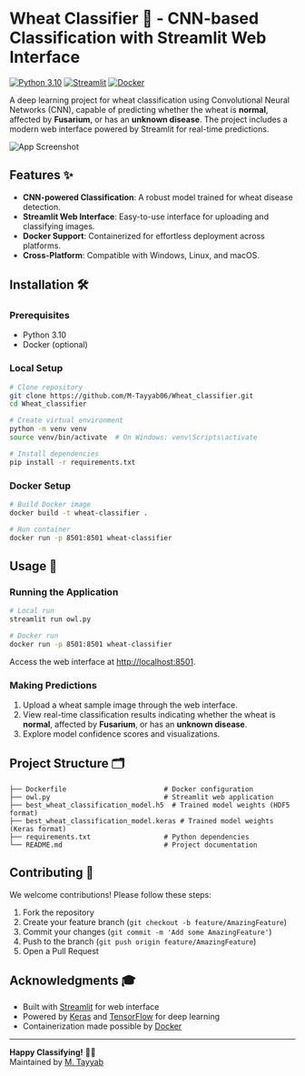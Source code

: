 # Wheat Classifier 🌾 - CNN-based Classification with Streamlit Web Interface

[![Python 3.10](https://img.shields.io/badge/python-3.10-blue.svg)](https://www.python.org/downloads/release/python-310/)
[![Streamlit](https://img.shields.io/badge/Streamlit-FF4B4B?logo=streamlit&logoColor=white)](https://streamlit.io/)
[![Docker](https://img.shields.io/badge/Docker-2CA5E0?logo=docker&logoColor=white)](https://www.docker.com/)

A deep learning project for wheat classification using Convolutional Neural Networks (CNN), capable of predicting whether the wheat is **normal**, affected by **Fusarium**, or has an **unknown disease**. The project includes a modern web interface powered by Streamlit for real-time predictions.

![App Screenshot](./assets/app_screenshot.png) <!-- Add actual screenshot path -->

## Features ✨

- **CNN-powered Classification**: A robust model trained for wheat disease detection.
- **Streamlit Web Interface**: Easy-to-use interface for uploading and classifying images.
- **Docker Support**: Containerized for effortless deployment across platforms.
- **Cross-Platform**: Compatible with Windows, Linux, and macOS.

## Installation 🛠️

### Prerequisites
- Python 3.10
- Docker (optional)

### Local Setup
```bash
# Clone repository
git clone https://github.com/M-Tayyab06/Wheat_classifier.git
cd Wheat_classifier

# Create virtual environment
python -m venv venv
source venv/bin/activate  # On Windows: venv\Scripts\activate

# Install dependencies
pip install -r requirements.txt
```

### Docker Setup
```bash
# Build Docker image
docker build -t wheat-classifier .

# Run container
docker run -p 8501:8501 wheat-classifier
```

## Usage 🚀

### Running the Application
```bash
# Local run
streamlit run owl.py

# Docker run
docker run -p 8501:8501 wheat-classifier
```

Access the web interface at [http://localhost:8501](http://localhost:8501).

### Making Predictions
1. Upload a wheat sample image through the web interface.
2. View real-time classification results indicating whether the wheat is **normal**, affected by **Fusarium**, or has an **unknown disease**.
3. Explore model confidence scores and visualizations.

## Project Structure 🗂
```plaintext
├── Dockerfile                        # Docker configuration
├── owl.py                            # Streamlit web application
├── best_wheat_classification_model.h5  # Trained model weights (HDF5 format)
├── best_wheat_classification_model.keras # Trained model weights (Keras format)
├── requirements.txt                  # Python dependencies
└── README.md                         # Project documentation
```

## Contributing 🤝

We welcome contributions! Please follow these steps:

1. Fork the repository
2. Create your feature branch (`git checkout -b feature/AmazingFeature`)
3. Commit your changes (`git commit -m 'Add some AmazingFeature'`)
4. Push to the branch (`git push origin feature/AmazingFeature`)
5. Open a Pull Request

## Acknowledgments 🎓

- Built with [Streamlit](https://streamlit.io/) for web interface
- Powered by [Keras](https://keras.io/) and [TensorFlow](https://www.tensorflow.org/) for deep learning
- Containerization made possible by [Docker](https://www.docker.com/)

---

**Happy Classifying!** 🚀🌾  
Maintained by [M. Tayyab](https://github.com/M-Tayyab06)
